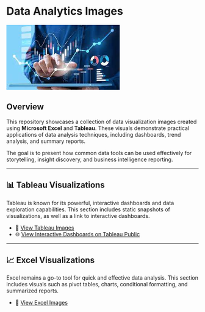 # Data Analytics Images

![Data Analytics Banner](https://github.com/martin-m-kinoti/scientific-comp/blob/main/analytics.jpeg)

## Overview

This repository showcases a collection of data visualization images created using **Microsoft Excel** and **Tableau**. These visuals demonstrate practical applications of data analysis techniques, including dashboards, trend analysis, and summary reports.

The goal is to present how common data tools can be used effectively for storytelling, insight discovery, and business intelligence reporting.

---

## 📊 Tableau Visualizations

Tableau is known for its powerful, interactive dashboards and data exploration capabilities. This section includes static snapshots of visualizations, as well as a link to interactive dashboards.

- 📁 [View Tableau Images](https://github.com/martin-m-kinoti/scientific-comp/tree/main/Data%20Analytics/Tableu)
- 🌐 [View Interactive Dashboards on Tableau Public](https://public.tableau.com/app/profile/martin.kinoti/vizzes)

---

## 📈 Excel Visualizations

Excel remains a go-to tool for quick and effective data analysis. This section includes visuals such as pivot tables, charts, conditional formatting, and summarized reports.

- 📁 [View Excel Images](https://github.com/martin-m-kinoti/scientific-comp/tree/main/Data%20Essentials)
